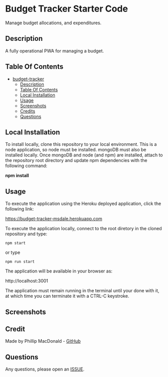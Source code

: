 # Budget Tracker Starter Code

Manage budget allocations, and expenditures.

## Description

A fully operational PWA for managing a budget.


## Table Of Contents

- [budget-tracker](#budget-tracker)
  - [Description](#description)
  - [Table Of Contents](#table-of-contents)
  - [Local Installation](#local-installation)
  - [Usage](#usage)
  - [Screenshots](#screenshots)
  - [Credits](#credit)
  - [Questions](#questions)

## Local Installation

To install locally, clone this repository to your local environment. This is a node application, so node must be installed. mongoDB must also be installed locally. Once mongoDB and node (and npm) are installed, attach to the repository root directory and update npm dependencies with the following command:

**npm install**  
  

## Usage
To execute the application using the Heroku deployed application, click the following link:

https://budget-tracker-msdale.herokuapp.com

To execute the application locally, connect to the root diretory in the cloned repository and type:

`npm start`
  
or type

`npm run start`
  
The application will be available in your browser as:

http://localhost:3001 
  
The application must remain running in the terminal until your done with it, at which time you can terminate it with a CTRL-C keystroke.

## Screenshots

## Credit

Made by Phillip MacDonald - [GitHub](https://github.com/pmacdonald15)

## Questions

Any questions, please open an [ISSUE](https://github.com/pmacdonald15/budget-tracker/issues).
